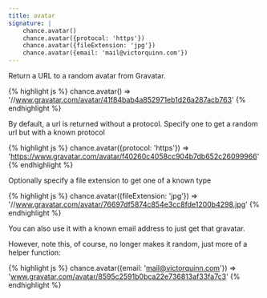 ```yaml
---
title: avatar
signature: |
    chance.avatar()
    chance.avatar({protocol: 'https'})
    chance.avatar({fileExtension: 'jpg'})
    chance.avatar({email: 'mail@victorquinn.com'})
---
```


Return a URL to a random avatar from Gravatar.

{% highlight js %}
chance.avatar()
=> '//www.gravatar.com/avatar/41f84bab4a852971eb1d26a287acb763'
{% endhighlight %}

By default, a url is returned without a protocol. Specify one to get a random
url but with a known protocol

{% highlight js %}
chance.avatar({protocol: 'https'})
=> 'https://www.gravatar.com/avatar/f40260c4058cc904b7db652c26099966'
{% endhighlight %}

Optionally specify a file extension to get one of a known type

{% highlight js %}
chance.avatar({fileExtension: 'jpg'})
=> '//www.gravatar.com/avatar/76697df5874c854e3cc8fde1200b4298.jpg'
{% endhighlight %}

You can also use it with a known email address to just get that gravatar.

However, note this, of course, no longer makes it random, just more of a helper
function:

{% highlight js %}
chance.avatar({email: 'mail@victorquinn.com'})
=> 'www.gravatar.com/avatar/8595c2591b0bca22e736813af33fa7c3'
{% endhighlight %}


